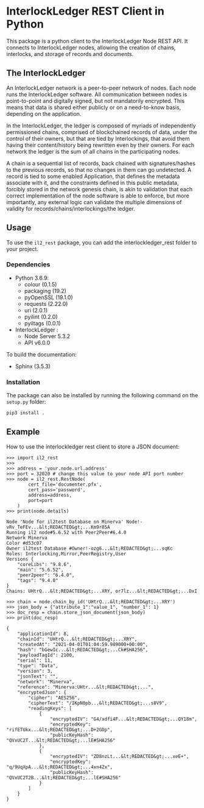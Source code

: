 
# InterlockLedger REST Client in Python

This package is a python client to the InterlockLedger Node REST API. It connects to InterlockLedger nodes, allowing the creation of chains, interlocks, and storage of records and documents.

## The InterlockLedger

An InterlockLedger network is a peer-to-peer network of nodes. Each node runs the InterlockLedger software.  All communication between nodes is point-to-point and digitally signed, but not mandatorily encrypted.  This means that data is shared either publicly or on a need-to-know basis, depending on the application.

In the InterlockLedger, the ledger is composed of myriads of independently permissioned chains, comprised of blockchained records of data, under the control of their owners, but that are tied by Interlockings, that avoid them having their content/history being rewritten even by their owners. For each network the ledger is the sum of all chains in the participating nodes. 

A chain is a sequential list of records, back chained with signatures/hashes to the previous records, so that no changes in them can go undetected. A record is tied to some enabled Application, that defines the metadata associate with it, and the constraints defined in this public metadata, forcibly stored in the network genesis chain, is akin to validation that each correct implementation of the node software is able to enforce, but more
importantly, any external logic can validate the multiple dimensions of validity for records/chains/interlockings/the ledger.

## Usage

To use the `il2_rest` package, you can add the interlockledger_rest folder to your project.

### Dependencies

* Python 3.6.9:
    * colour (0.1.5)
    * packaging (19.2)
    * pyOpenSSL (19.1.0)
    * requests (2.22.0)
    * uri (2.0.1)
    * pyilint (0.2.0)
    * pyiltags (0.0.1)
* InterlockLedger :
    * Node Server 5.3.2
    * API v6.0.0

To build the documentation:

* Sphinx (3.5.3)

### Installation

The package can also be installed by running the following command on the `setup.py` folder:
```bash
pip3 install .
```

## Example

How to use the interlockledger rest client to store a JSON document:

```
>>> import il2_rest
>>>
>>> address = 'your.node.url.address'
>>> port = 32020 # change this value to your node API port number
>>> node = il2_rest.RestNode(
        cert_file='documenter.pfx',
        cert_pass='password',
        address=address,
        port=port
    )
>>> print(node.details)

Node 'Node for il2test Database on Minerva' Node!-vRv_TeFEv...&lt;REDACTED&gt;...Km9r85A
Running il2 node#5.6.52 with Peer2Peer#6.4.0
Network Minerva
Color #d53c07
Owner il2test Database #Owner!-ozg6...&lt;REDACTED&gt;...sqKc
Roles: Interlocking,Mirror,PeerRegistry,User
Versions {
    "coreLibs": "9.8.6",
    "main": "5.6.52",
    "peer2peer": "6.4.0",
    "tags": "9.4.0"
}
Chains: UHtrQ...&lt;REDACTED&gt;...XRY, or7lz...&lt;REDACTED&gt;...DxI

>>> chain = node.chain_by_id('UHtrQ...&lt;REDACTED&gt;...XRY')
>>> json_body = {"attribute_1":"value_1", "number_1": 1}
>>> doc_resp = chain.store_json_document(json_body)
>>> print(doc_resp)

{
    "applicationId": 8,
    "chainId": "UHtrQ...&lt;REDACTED&gt;...XRY",
    "createdAt": "2021-04-01T01:04:59.989000+00:00",
    "hash": "bGewIc...&lt;REDACTED&gt;...Ck#SHA256",
    "payloadTagId": 2100,
    "serial": 11,
    "type": "Data",
    "version": 3,
    "jsonText": "",
    "network": "Minerva",
    "reference": "Minerva:UHtr...&lt;REDACTED&gt;...",
    "encryptedJson": {
        "cipher": "AES256",
        "cipherText": "/IKpN0pb...&lt;REDACTED&gt;...s8V9",
        "readingKeys": [
            {
                "encryptedIV": "G4/xdfi4F...&lt;REDACTED&gt;...QY18m",
                "encryptedKey": "rifETUkx...&lt;REDACTED&gt;...D+2GDp",
                "publicKeyHash": "QVxUC2T...&lt;REDACTED&gt;...lE#SHA256"
            },
            {
                "encryptedIV": "ZD8nzLt...&lt;REDACTED&gt;...xeE+",
                "encryptedKey": "q/9UqXpA...&lt;REDACTED&gt;...4xn4Zx",
                "publicKeyHash": "QVxUC2T2B...&lt;REDACTED&gt;...lE#SHA256"
            }
        ]
    }
}
```


